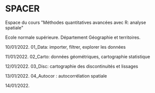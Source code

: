 # SPACER
Espace du cours "Méthodes quantitatives avancées avec R: analyse spatiale"

Ecole normale supérieure. Département Géographie et territoires. 



10/01/2022. 01_Data: importer, filtrer, explorer les données

11/01/2022. 02_Carto: données géométriques, cartographie statistique

12/01/2022. 03_Disc: cartographie des discontinuités et lissages

13/01/2022. 04_Autocor : autocorrélation spatiale

14/01/2022.
